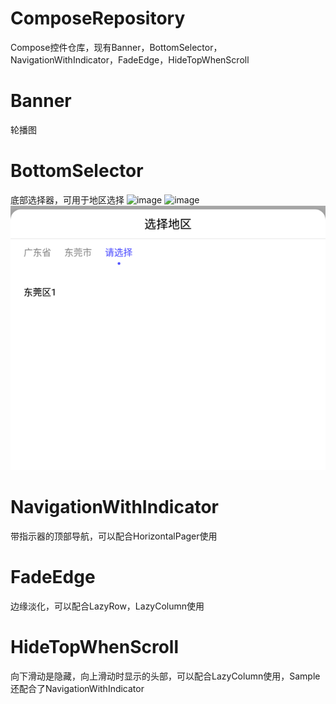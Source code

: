 # ComposeRepository
Compose控件仓库，现有Banner，BottomSelector，NavigationWithIndicator，FadeEdge，HideTopWhenScroll

# Banner
轮播图

# BottomSelector
底部选择器，可用于地区选择
![image](http://imageproxy.chaoxing.com/0x0,q15,jpeg,szZQVwUgCychsn8TpRSgVXFCSL2vrkqrTiXv53f4NJWw/https://p.ananas.chaoxing.com/star3/origin/6aab069444af74b0d000e33cab399452.png)
![image](https://pan-yz.chaoxing.com/external/m/file/748272609271209984)
![image](https://raw.githubusercontent.com/XLZJBFZ/ComposeRepository/master/img/BottomSelector.png)



# NavigationWithIndicator

带指示器的顶部导航，可以配合HorizontalPager使用

# FadeEdge

边缘淡化，可以配合LazyRow，LazyColumn使用

# HideTopWhenScroll

向下滑动是隐藏，向上滑动时显示的头部，可以配合LazyColumn使用，Sample还配合了NavigationWithIndicator

